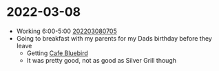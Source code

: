 # 2022-03-08
- Working 6:00-5:00 [202203080705](202203080705.md)  
- Going to breakfast with my parents for my Dads birthday before they leave  
	- Getting [Cafe Bluebird](https://www.cafebluebird.net/)
	- It was pretty good, not as good as Silver Grill though